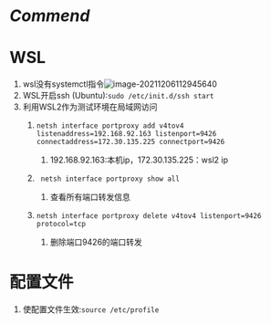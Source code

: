 # *Commend*

# WSL

1. wsl没有systemctl指令![image-20211206112945640](https://gitee.com/iceRabbit1999/forimage/raw/master/blog/wsl_service.png)
1. WSL开启ssh (Ubuntu):`sudo /etc/init.d/ssh start`
1. 利用WSL2作为测试环境在局域网访问
   1. `netsh interface portproxy add v4tov4 listenaddress=192.168.92.163 listenport=9426 connectaddress=172.30.135.225 connectport=9426`
      1. 192.168.92.163:本机ip，172.30.135.225：wsl2 ip

   1. ` netsh interface portproxy show all`
      1. 查看所有端口转发信息

   1. `netsh interface portproxy delete v4tov4 listenport=9426 protocol=tcp`
      1. 删除端口9426的端口转发


# 配置文件 

1. 使配置文件生效:`source /etc/profile`

